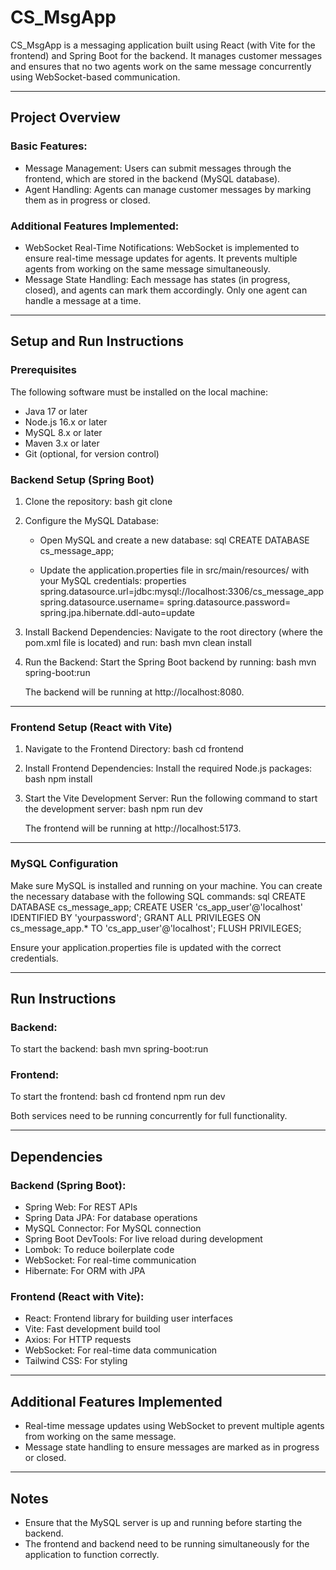 
# CS_MsgApp

CS_MsgApp is a messaging application built using React (with Vite for the frontend) and Spring Boot for the backend. It manages customer messages and ensures that no two agents work on the same message concurrently using WebSocket-based communication.

---

## Project Overview

### Basic Features:
- Message Management: Users can submit messages through the frontend, which are stored in the backend (MySQL database).
- Agent Handling: Agents can manage customer messages by marking them as in progress or closed.

### Additional Features Implemented:
- WebSocket Real-Time Notifications: WebSocket is implemented to ensure real-time message updates for agents. It prevents multiple agents from working on the same message simultaneously.
- Message State Handling: Each message has states (in progress, closed), and agents can mark them accordingly. Only one agent can handle a message at a time.

---

## Setup and Run Instructions

### Prerequisites
The following software must be installed on the local machine:
- Java 17 or later
- Node.js 16.x or later
- MySQL 8.x or later
- Maven 3.x or later
- Git (optional, for version control)

### Backend Setup (Spring Boot)

1. Clone the repository:
   bash
   git clone <your-private-repo-url>
   

2. Configure the MySQL Database:
   - Open MySQL and create a new database:
     sql
     CREATE DATABASE cs_message_app;
     
   - Update the application.properties file in src/main/resources/ with your MySQL credentials:
     properties
     spring.datasource.url=jdbc:mysql://localhost:3306/cs_message_app
     spring.datasource.username=<your-username>
     spring.datasource.password=<your-password>
     spring.jpa.hibernate.ddl-auto=update
     

3. Install Backend Dependencies:
   Navigate to the root directory (where the pom.xml file is located) and run:
   bash
   mvn clean install
   

4. Run the Backend:
   Start the Spring Boot backend by running:
   bash
   mvn spring-boot:run
   
   The backend will be running at http://localhost:8080.

---

### Frontend Setup (React with Vite)

1. Navigate to the Frontend Directory:
   bash
   cd frontend
   

2. Install Frontend Dependencies:
   Install the required Node.js packages:
   bash
   npm install
   

3. Start the Vite Development Server:
   Run the following command to start the development server:
   bash
   npm run dev
   
   The frontend will be running at http://localhost:5173.

---

### MySQL Configuration

Make sure MySQL is installed and running on your machine. You can create the necessary database with the following SQL commands:
sql
CREATE DATABASE cs_message_app;
CREATE USER 'cs_app_user'@'localhost' IDENTIFIED BY 'yourpassword';
GRANT ALL PRIVILEGES ON cs_message_app.* TO 'cs_app_user'@'localhost';
FLUSH PRIVILEGES;


Ensure your application.properties file is updated with the correct credentials.

---

## Run Instructions

### Backend:
To start the backend:
bash
mvn spring-boot:run


### Frontend:
To start the frontend:
bash
cd frontend
npm run dev


Both services need to be running concurrently for full functionality.

---

## Dependencies

### Backend (Spring Boot):
- Spring Web: For REST APIs
- Spring Data JPA: For database operations
- MySQL Connector: For MySQL connection
- Spring Boot DevTools: For live reload during development
- Lombok: To reduce boilerplate code
- WebSocket: For real-time communication
- Hibernate: For ORM with JPA

### Frontend (React with Vite):
- React: Frontend library for building user interfaces
- Vite: Fast development build tool
- Axios: For HTTP requests
- WebSocket: For real-time data communication
- Tailwind CSS: For styling

---

## Additional Features Implemented

- Real-time message updates using WebSocket to prevent multiple agents from working on the same message.
- Message state handling to ensure messages are marked as in progress or closed.

---

## Notes
- Ensure that the MySQL server is up and running before starting the backend.
- The frontend and backend need to be running simultaneously for the application to function correctly.
